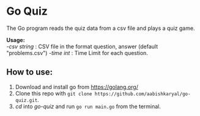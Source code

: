 # Go Quiz

The Go program reads the quiz data from a csv file and plays a quiz game.

**Usage:**  
  *-csv string* : CSV file in the format question, answer (default "problems.csv")
  *-time int* : Time Limit for each question.

## How to use:
1. Download and install go from <https://golang.org/>
1. Clone this repo with `git clone https://github.com/aabishkaryal/go-quiz.git`.
1. *cd* into *go-quiz* and run `go run main.go` from the terminal. 